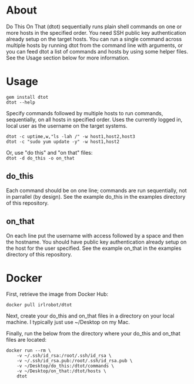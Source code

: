 # About 
Do This On That (dtot) sequentially runs plain shell commands on one or more hosts in the specified order. You need SSH public key authentication already setup on the target hosts. You can run a single command across multiple hosts by running dtot from the command line with arguments, or you can feed dtot a list of commands and hosts by using some helper files.  See the Usage section below for more information.

# Usage
```gem install dtot```
<br>
```dtot --help```

Specify commands followed by multiple hosts to run commands, sequentially, on all hosts in specified order.  Uses the currently logged in, local user as the username on the target systems.

```dtot -c uptime,w,"ls -lah /" -w host1,host2,host3```<br>
```dtot -c "sudo yum update -y" -w host1,host2```

Or, use "do this" and "on that" files:<br>
```dtot -d do_this -o on_that```

## do_this
Each command should be on one line; commands are run sequentially, not in parrallel (by design).  See the example do_this in the examples directory of this repository.

## on_that
On each line put the username with access followed by a space and then the hostname.  You should have public key authentication already setup on the host for the user specified.  See the example on_that in the examples directory of this repository.

# Docker
First, retrieve the image from Docker Hub:
```
docker pull irlrobot/dtot
```

Next, create your do_this and on_that files in a directory on your local machine. I typically just use ~/Desktop on my Mac. 

Finally, run the below from the directory where your do_this and on_that files are located:
```
docker run --rm \
    -v ~/.ssh/id_rsa:/root/.ssh/id_rsa \
    -v ~/.ssh/id_rsa.pub:/root/.ssh/id_rsa.pub \
    -v ~/Desktop/do_this:/dtot/commands \
    -v ~/Desktop/on_that:/dtot/hosts \
    dtot
```
